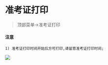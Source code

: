 # 准考证打印

> 顶部菜单->准考证打印

#### 注意

    1) 准考证打印时间开始后方可打印,请留意准考证打印时间;


![](http://localhost:3000/static/img/baoming/zkz_print.png)
